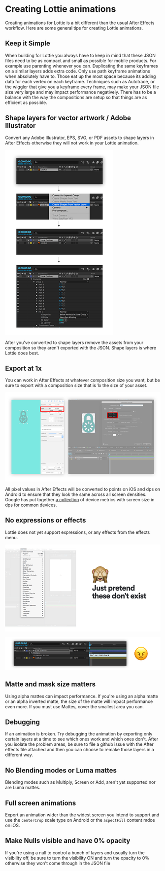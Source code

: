 # Creating Lottie animations

Creating animations for Lottie is a bit different than the usual After Effects workflow. Here are some general tips for creating Lottie animations.

## Keep it Simple

When building for Lottie you always have to keep in mind that these JSON files need to be as compact and small as possible for mobile products. For example use parenting whenever you can. Duplicating the same keyframes on a similar layers adds extra code. Only use path keyframe animations when absolutely have to. Those eat up the most space because its adding data for each vertex on each keyframe. Techniques such as Autotrace, or the wiggler that give you a keyframe every frame, may make your JSON file size very large and may impact performance negatively. There has to be a balance with the way the compositions are setup so that things are as efficient as possible.

## Shape layers for vector artwork / Adobe Illustrator

Convert any Adobe Illustrator, EPS, SVG, or PDF assets to shape layers in After Effects otherwise they will not work in your Lottie animation. 

![Create Shapes](/images/CreateShapes_sm.png)

After you've converted to shape layers remove the assets from your composition so they aren't exported with the JSON. Shape layers is where Lottie does best.

## Export at 1x

You can work in After Effects at whatever composition size you want, but be sure to export with a composition size that is 1x the size of your asset. 

![1x](/images/Create1x_sm.png)

All pixel values in After Effects will be converted to points on iOS and dps on Android to ensure that they look the same across all screen densities. Google has put together [a collection](https://material.io/devices/) of device metrics with screen size in dps for common devices.

## No expressions or effects

Lottie does not yet support expressions, or any effects from the effects menu.

![NoEffects](/images/NoEffects.png)

![NoEffects](/images/NoExpressions.png)

## Matte and mask size matters

Using alpha mattes can impact performance. If you're using an alpha matte or an alpha inverted matte, the size of the matte will impact performance even more. If you must use Mattes, cover the smallest area you can.

## Debugging

If an animation is broken. Try debugging the animation by exporting only certain layers at a time to see which ones work and which ones don't. After you isolate the problem areas, be sure to file a github issue with the After effects file attached and then you can choose to remake those layers in a different way.

## No Blending modes or Luma mattes

Blending modes such as Multiply, Screen or Add, aren't yet supported nor are Luma mattes.

## Full screen animations

Export an animation wider than the widest screen you intend to support and use the `centerCrop` scale type on Android or the `aspectFill` content mdoe on iOS.

## Make Nulls visible and have 0% opacity

If you're using a null to control a bunch of layers and usually turn the visibility off, be sure to turn the visibility ON and turn the opacity to 0% otherwise they won't come through in the JSON file

